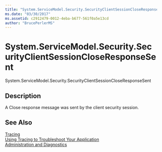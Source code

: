 ```yaml
---
title: "System.ServiceModel.Security.SecurityClientSessionCloseResponseSent"
ms.date: "03/30/2017"
ms.assetid: c2912479-0012-4eba-b677-561f0a5e13cd
author: "BrucePerlerMS"
---
```

# System.ServiceModel.Security.SecurityClientSessionCloseResponseSent
System.ServiceModel.Security.SecurityClientSessionCloseResponseSent  
  
## Description  
 A Close response message was sent by the client security session.  
  
## See Also  
 [Tracing](../../../../../docs/framework/wcf/diagnostics/tracing/index.md)  
 [Using Tracing to Troubleshoot Your Application](../../../../../docs/framework/wcf/diagnostics/tracing/using-tracing-to-troubleshoot-your-application.md)  
 [Administration and Diagnostics](../../../../../docs/framework/wcf/diagnostics/index.md)
